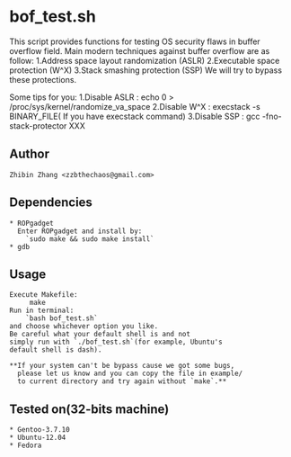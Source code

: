bof_test.sh
===========

This script provides functions for testing OS security
flaws in buffer overflow field.
Main modern techniques against buffer overflow are as follow:
    1.Address space layout randomization (ASLR)
    2.Executable space protection (W^X)
    3.Stack smashing protection (SSP)
We will try to bypass these protections.

Some tips for you:
     1.Disable ASLR : echo 0 > /proc/sys/kernel/randomize_va_space
     2.Disable W^X : execstack -s BINARY_FILE( If you have execstack command)
     3.Disable SSP : gcc -fno-stack-protector XXX

Author
------
    Zhibin Zhang <zzbthechaos@gmail.com>

Dependencies
------------
    * ROPgadget
	  Enter ROPgadget and install by:
	  	`sudo make && sudo make install`
    * gdb

Usage
-----
    Execute Makefile:
    	 make
    Run in terminal:
    	`bash bof_test.sh`
    and choose whichever option you like.
    Be careful what your default shell is and not
    simply run with `./bof_test.sh`(for example, Ubuntu's
    default shell is dash).

    **If your system can't be bypass cause we got some bugs,
      please let us know and you can copy the file in example/
      to current directory and try again without `make`.**

Tested on(32-bits machine)
--------------------------
    * Gentoo-3.7.10
    * Ubuntu-12.04
    * Fedora
